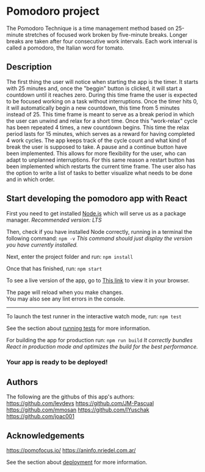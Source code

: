 # Pomodoro project

The Pomodoro Technique is a time management method based on 25-minute stretches of focused work broken by five-minute breaks. Longer breaks are taken after four consecutive work intervals. Each work interval is called a pomodoro, the Italian word for tomato.

## Description

The first thing the user will notice when starting the app is the timer. It starts with 25 minutes and, once the "beggin" button is clicked, it will start a countdown until it reaches zero. During this time frame the user is expected to be focused working on a task without interruptions. Once the timer hits 0, it will automatically begin a new countdown, this time from 5 minutes instead of 25. This time frame is meant to serve as a break period in which the user can unwind and relax for a short time. Once this "work-relax" cycle has been repeated 4 times, a new countdown begins. This time the relax period lasts for 15 minutes, which serves as a reward for having completed 4 work cycles. The app keeps track of the cycle count and what kind of break the user is supposed to take.
A pause and a continue button have been implemented. This allows for more flexibility for the user, who can adapt to unplanned interruptions. For this same reason a restart button has been implemented which restarts the current time frame. 
The user also has the option to write a list of tasks to better visualize what needs to be done and in which order.

## Start developing the pomodoro app with React


First you need to get installed [Node.js](https://nodejs.org/en) which will serve us as a package manager.
*Recommended version: LTS*


Then, check if you have installed Node correctly, running in a terminal the following command:
`npm -v`
*This command should just display the version you have currently installed.*


Next, enter the project folder and run:
`npm install`


Once that has finished, run:
`npm start`


To see a live version of the app, go to [This link](http://localhost:3000) to view it in your browser.


The page will reload when you make changes.\
You may also see any lint errors in the console.


---


To launch the test runner in the interactive watch mode, run:
`npm test`


See the section about [running tests](https://facebook.github.io/create-react-app/docs/running-tests) for more information.


For building the app for production run:
`npm run build`
*It correctly bundles React in production mode and optimizes the build for the best performance.*


### Your app is ready to be deployed!

## Authors

The following are the githubs of this app's authors:
https://github.com/levdevs
https://github.com/JM-Pascual
https://github.com/mmosan
https://github.com/IYuschak
https://github.com/joac001


## Acknowledgements

https://pomofocus.io/
https://aninfo.nriedel.com.ar/


See the section about [deployment](https://facebook.github.io/create-react-app/docs/deployment) for more information.
